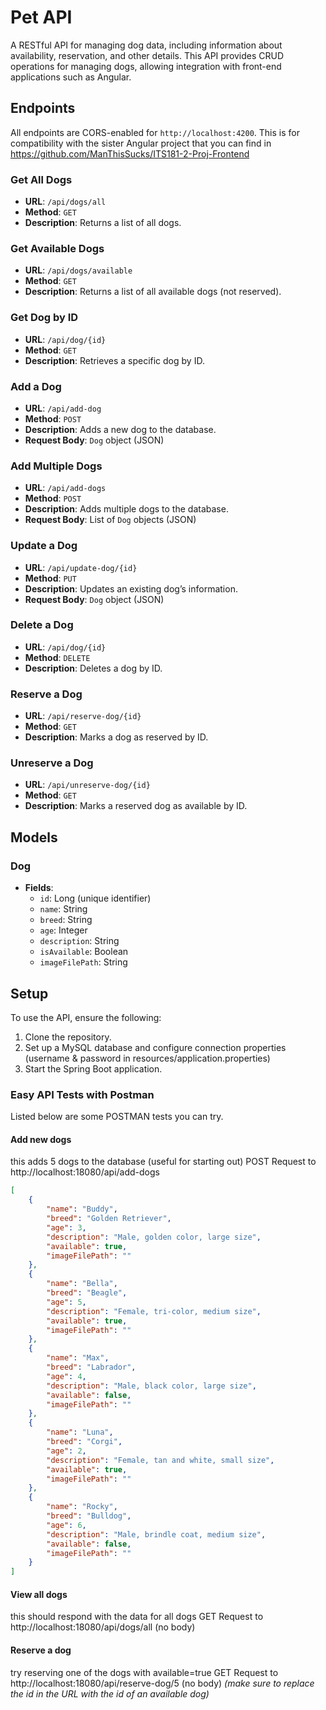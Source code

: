 # Pet API

A RESTful API for managing dog data, including information about availability, reservation, and other details. This API provides CRUD operations for managing dogs, allowing integration with front-end applications such as Angular.

## Endpoints

All endpoints are CORS-enabled for `http://localhost:4200`. This is for compatibility with the sister Angular project that you can find in https://github.com/ManThisSucks/ITS181-2-Proj-Frontend 

### Get All Dogs
- **URL**: `/api/dogs/all`
- **Method**: `GET`
- **Description**: Returns a list of all dogs.

### Get Available Dogs
- **URL**: `/api/dogs/available`
- **Method**: `GET`
- **Description**: Returns a list of all available dogs (not reserved).

### Get Dog by ID
- **URL**: `/api/dog/{id}`
- **Method**: `GET`
- **Description**: Retrieves a specific dog by ID.

### Add a Dog
- **URL**: `/api/add-dog`
- **Method**: `POST`
- **Description**: Adds a new dog to the database.
- **Request Body**: `Dog` object (JSON)

### Add Multiple Dogs
- **URL**: `/api/add-dogs`
- **Method**: `POST`
- **Description**: Adds multiple dogs to the database.
- **Request Body**: List of `Dog` objects (JSON)

### Update a Dog
- **URL**: `/api/update-dog/{id}`
- **Method**: `PUT`
- **Description**: Updates an existing dog’s information.
- **Request Body**: `Dog` object (JSON)

### Delete a Dog
- **URL**: `/api/dog/{id}`
- **Method**: `DELETE`
- **Description**: Deletes a dog by ID.

### Reserve a Dog
- **URL**: `/api/reserve-dog/{id}`
- **Method**: `GET`
- **Description**: Marks a dog as reserved by ID.

### Unreserve a Dog
- **URL**: `/api/unreserve-dog/{id}`
- **Method**: `GET`
- **Description**: Marks a reserved dog as available by ID.

## Models

### Dog
- **Fields**:
    - `id`: Long (unique identifier)
    - `name`: String
    - `breed`: String
    - `age`: Integer
    - `description`: String
    - `isAvailable`: Boolean
    - `imageFilePath`: String

## Setup

To use the API, ensure the following:
1. Clone the repository.
2. Set up a MySQL database and configure connection properties (username & password in resources/application.properties)
3. Start the Spring Boot application.

### Easy API Tests with Postman
Listed below are some POSTMAN tests you can try. 

#### Add new dogs
this adds 5 dogs to the database (useful for starting out)
POST Request to http://localhost:18080/api/add-dogs
```json
[
    {
        "name": "Buddy",
        "breed": "Golden Retriever",
        "age": 3,
        "description": "Male, golden color, large size",
        "available": true,
        "imageFilePath": ""
    },
    {
        "name": "Bella",
        "breed": "Beagle",
        "age": 5,
        "description": "Female, tri-color, medium size",
        "available": true,
        "imageFilePath": ""
    },
    {
        "name": "Max",
        "breed": "Labrador",
        "age": 4,
        "description": "Male, black color, large size",
        "available": false,
        "imageFilePath": ""
    },
    {
        "name": "Luna",
        "breed": "Corgi",
        "age": 2,
        "description": "Female, tan and white, small size",
        "available": true,
        "imageFilePath": ""
    },
    {
        "name": "Rocky",
        "breed": "Bulldog",
        "age": 6,
        "description": "Male, brindle coat, medium size",
        "available": false,
        "imageFilePath": ""
    }
]
```

#### View all dogs
this should respond with the data for all dogs
GET Request to http://localhost:18080/api/dogs/all
(no body)

#### Reserve a dog
try reserving one of the dogs with available=true
GET Request to http://localhost:18080/api/reserve-dog/5
(no body)
_(make sure to replace the id in the URL with the id of an available dog)_
